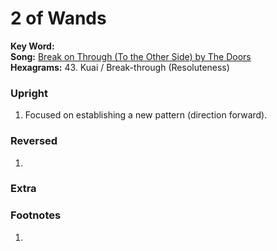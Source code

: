 # 2 of Wands

**Key Word:**   
**Song:** [Break on Through (To the Other Side) by The Doors](https://www.youtube.com/watch?v=NFeUko-lQHg)  
**Hexagrams:** 43. Kuai / Break-through (Resoluteness)



### Upright

1) Focused on establishing a new pattern (direction forward).



### Reversed

1) 



### Extra





### Footnotes

1. 


